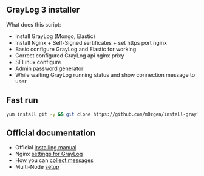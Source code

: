 ## GrayLog 3 installer

What does this script:
* Install GrayLog (Mongo, Elastic)
* Install Nginx + Self-Signed sertificates + set https port nginx
* Basic configure GrayLog and Elastic for working
* Correct configured GrayLog api nginx prixy
* SELinux configure
* Admin password generator
* While waiting GrayLog running status and show connection message to user

## Fast run
```bash
yum install git -y && git clone https://github.com/m0zgen/install-graylog3 && cd install-graylog3 && bash install.sh
```

## Official documentation
* Official [installing manual](https://docs.graylog.org/en/3.1/pages/installation.html)
* Nginx [settings for GrayLog](https://docs.graylog.org/en/3.1/pages/configuration/web_interface.html#configuring-webif-nginx)
* How you can [collect messages](https://docs.graylog.org/en/3.1/pages/getting_started/collect.html)
* Multi-Node [setup](https://docs.graylog.org/en/3.1/pages/configuration/multinode_setup.html)